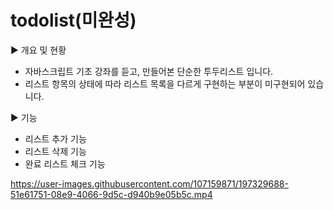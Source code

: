 # todolist(미완성)

▶ 개요 및 현황
- 자바스크립트 기초 강좌를 듣고, 만들어본 단순한 투두리스트 입니다.
- 리스트 항목의 상태에 따라 리스트 목록을 다르게 구현하는 부분이 미구현되어 있습니다.

▶ 기능
- 리스트 추가 기능
- 리스트 삭제 기능
- 완료 리스트 체크 기능

https://user-images.githubusercontent.com/107159871/197329688-51e61751-08e9-4066-9d5c-d940b9e05b5c.mp4

